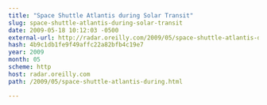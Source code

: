 ```yaml
---
title: "Space Shuttle Atlantis during Solar Transit"
slug: space-shuttle-atlantis-during-solar-transit
date: 2009-05-18 10:12:03 -0500
external-url: http://radar.oreilly.com/2009/05/space-shuttle-atlantis-during.html
hash: 4b9c1db1fe9f49affc22a82bfb4c19e7
year: 2009
month: 05
scheme: http
host: radar.oreilly.com
path: /2009/05/space-shuttle-atlantis-during.html

---
```



